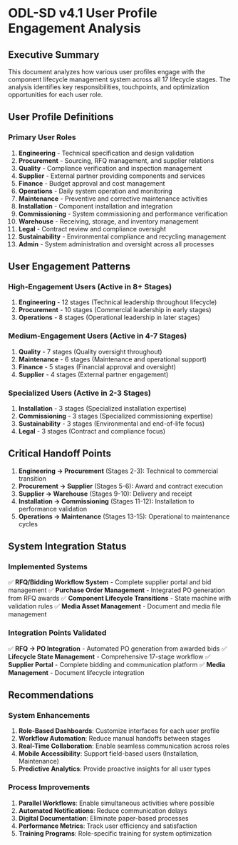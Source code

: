 # ODL-SD v4.1 User Profile Engagement Analysis

## Executive Summary

This document analyzes how various user profiles engage with the component lifecycle management system across all 17 lifecycle stages. The analysis identifies key responsibilities, touchpoints, and optimization opportunities for each user role.

## User Profile Definitions

### Primary User Roles

1. **Engineering** - Technical specification and design validation
2. **Procurement** - Sourcing, RFQ management, and supplier relations
3. **Quality** - Compliance verification and inspection management
4. **Supplier** - External partner providing components and services
5. **Finance** - Budget approval and cost management
6. **Operations** - Daily system operation and monitoring
7. **Maintenance** - Preventive and corrective maintenance activities
8. **Installation** - Component installation and integration
9. **Commissioning** - System commissioning and performance verification
10. **Warehouse** - Receiving, storage, and inventory management
11. **Legal** - Contract review and compliance oversight
12. **Sustainability** - Environmental compliance and recycling management
13. **Admin** - System administration and oversight across all processes

## User Engagement Patterns

### High-Engagement Users (Active in 8+ Stages)

1. **Engineering** - 12 stages (Technical leadership throughout lifecycle)
2. **Procurement** - 10 stages (Commercial leadership in early stages)
3. **Operations** - 8 stages (Operational leadership in later stages)

### Medium-Engagement Users (Active in 4-7 Stages)

1. **Quality** - 7 stages (Quality oversight throughout)
2. **Maintenance** - 6 stages (Maintenance and operational support)
3. **Finance** - 5 stages (Financial approval and oversight)
4. **Supplier** - 4 stages (External partner engagement)

### Specialized Users (Active in 2-3 Stages)

1. **Installation** - 3 stages (Specialized installation expertise)
2. **Commissioning** - 3 stages (Specialized commissioning expertise)
3. **Sustainability** - 3 stages (Environmental and end-of-life focus)
4. **Legal** - 3 stages (Contract and compliance focus)

## Critical Handoff Points

1. **Engineering → Procurement** (Stages 2-3): Technical to commercial transition
2. **Procurement → Supplier** (Stages 5-6): Award and contract execution
3. **Supplier → Warehouse** (Stages 9-10): Delivery and receipt
4. **Installation → Commissioning** (Stages 11-12): Installation to performance validation
5. **Operations → Maintenance** (Stages 13-15): Operational to maintenance cycles

## System Integration Status

### Implemented Systems

✅ **RFQ/Bidding Workflow System** - Complete supplier portal and bid management
✅ **Purchase Order Management** - Integrated PO generation from RFQ awards
✅ **Component Lifecycle Transitions** - State machine with validation rules
✅ **Media Asset Management** - Document and media file management

### Integration Points Validated

✅ **RFQ → PO Integration** - Automated PO generation from awarded bids
✅ **Lifecycle State Management** - Comprehensive 17-stage workflow
✅ **Supplier Portal** - Complete bidding and communication platform
✅ **Media Management** - Document lifecycle integration

## Recommendations

### System Enhancements

1. **Role-Based Dashboards**: Customize interfaces for each user profile
2. **Workflow Automation**: Reduce manual handoffs between stages
3. **Real-Time Collaboration**: Enable seamless communication across roles
4. **Mobile Accessibility**: Support field-based users (Installation, Maintenance)
5. **Predictive Analytics**: Provide proactive insights for all user types

### Process Improvements

1. **Parallel Workflows**: Enable simultaneous activities where possible
2. **Automated Notifications**: Reduce communication delays
3. **Digital Documentation**: Eliminate paper-based processes
4. **Performance Metrics**: Track user efficiency and satisfaction
5. **Training Programs**: Role-specific training for system optimization
